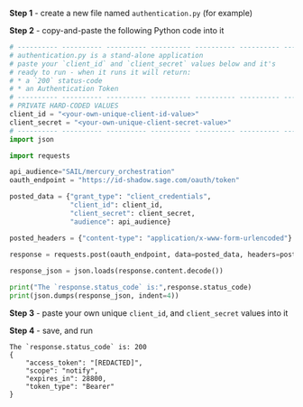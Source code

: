 **Step 1** - create a new file named `authentication.py` (for example)

**Step 2** - copy-and-paste the following Python code into it

```python:authentication.py
# ---------- ---------- ---------- ---------- ---------- ---------- ---------- ----------
# authentication.py is a stand-alone application
# paste your `client_id` and `client_secret` values below and it's
# ready to run - when it runs it will return:
# * a `200` status-code
# * an Authentication Token
# ---------- ---------- ---------- ---------- ---------- ---------- ---------- ----------
# PRIVATE HARD-CODED VALUES
client_id = "<your-own-unique-client-id-value>"
client_secret = "<your-own-unique-client-secret-value>"
# ---------- ---------- ---------- ---------- ---------- ---------- ---------- ----------
import json

import requests

api_audience="SAIL/mercury_orchestration"
oauth_endpoint = "https://id-shadow.sage.com/oauth/token"

posted_data = {"grant_type": "client_credentials",
               "client_id": client_id,
               "client_secret": client_secret,
               "audience": api_audience}

posted_headers = {"content-type": "application/x-www-form-urlencoded"}
    
response = requests.post(oauth_endpoint, data=posted_data, headers=posted_headers)

response_json = json.loads(response.content.decode())

print("The `response.status_code` is:",response.status_code)
print(json.dumps(response_json, indent=4))
```

**Step 3** - paste your own unique `client_id`, and `client_secret` values into it

**Step 4** - save, and run

```json:response
The `response.status_code` is: 200
{
    "access_token": "[REDACTED]",
    "scope": "notify",
    "expires_in": 28800,
    "token_type": "Bearer"
}
```
